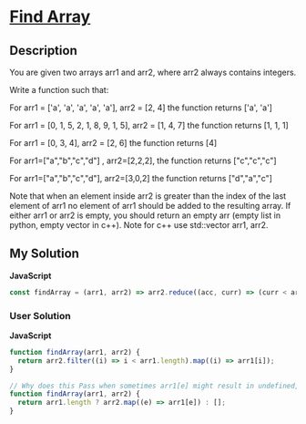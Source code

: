 # [Find Array](https://www.codewars.com/kata/59a2a3ba5eb5d4e609000055)

## Description

You are given two arrays arr1 and arr2, where arr2 always contains integers.

Write a function such that:

For arr1 = ['a', 'a', 'a', 'a', 'a'], arr2 = [2, 4] the function returns ['a', 'a']

For arr1 = [0, 1, 5, 2, 1, 8, 9, 1, 5], arr2 = [1, 4, 7] the function returns [1, 1, 1]

For arr1 = [0, 3, 4], arr2 = [2, 6] the function returns [4]

For arr1=["a","b","c","d"] , arr2=[2,2,2], the function returns ["c","c","c"]

For arr1=["a","b","c","d"], arr2=[3,0,2] the function returns ["d","a","c"]

Note that when an element inside arr2 is greater than the index of the last element of arr1 no element of arr1 should be added to the resulting array. If either arr1 or arr2 is empty, you should return an empty arr (empty list in python, empty vector in c++). Note for c++ use std::vector arr1, arr2.

## My Solution

**JavaScript**

```js
const findArray = (arr1, arr2) => arr2.reduce((acc, curr) => (curr < arr1.length ? [...acc, arr1[curr]] : acc), []);
```

### User Solution

**JavaScript**

```js
function findArray(arr1, arr2) {
  return arr2.filter((i) => i < arr1.length).map((i) => arr1[i]);
}
```

```js
// Why does this Pass when sometimes arr1[e] might result in undefined, which should not be added to the resulting array?
function findArray(arr1, arr2) {
  return arr1.length ? arr2.map((e) => arr1[e]) : [];
}
```
